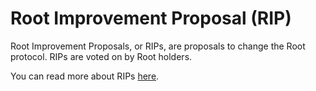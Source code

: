 # Root Improvement Proposal (RIP)

Root Improvement Proposals, or RIPs, are proposals to change the Root protocol. RIPs are voted on by Root holders.

You can read more about RIPs [here](https://docs.roottoken.org/governance/root-token).
